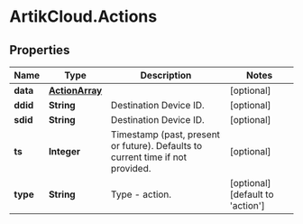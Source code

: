 # ArtikCloud.Actions

## Properties
Name | Type | Description | Notes
------------ | ------------- | ------------- | -------------
**data** | [**ActionArray**](ActionArray.md) |  | [optional] 
**ddid** | **String** | Destination Device ID. | [optional] 
**sdid** | **String** | Destination Device ID. | [optional] 
**ts** | **Integer** | Timestamp (past, present or future). Defaults to current time if not provided. | [optional] 
**type** | **String** | Type - action. | [optional] [default to &#39;action&#39;]


